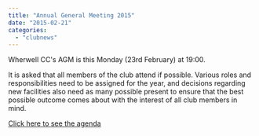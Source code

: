 ```yaml
---
title: "Annual General Meeting 2015"
date: "2015-02-21"
categories: 
  - "clubnews"
---
```


Wherwell CC's AGM is this Monday (23rd February) at 19:00.

It is asked that all members of the club attend if possible. Various roles and responsibilities need to be assigned for the year, and decisions regarding new facilities also need as many possible present to ensure that the best possible outcome comes about with the interest of all club members in mind.

[Click here to see the agenda](http://www.wherwellcc.co.uk/wp-content/uploads/2015/02/AGM-AGENDA-2015.docx)
